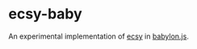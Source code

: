 # ecsy-baby
An experimental implementation of [ecsy](https://ecsy.io/) in [babylon.js](https://www.babylonjs.com/).